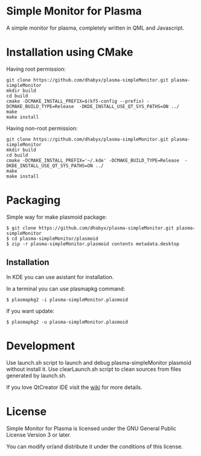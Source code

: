 Simple Monitor for Plasma
=========================

A simple monitor for plasma, completely written in QML and Javascript.

Installation using CMake
========================

Having root permission:

````Shell
git clone https://github.com/dhabyx/plasma-simpleMonitor.git plasma-simpleMonitor
mkdir build
cd build
cmake -DCMAKE_INSTALL_PREFIX=$(kf5-config --prefix) -DCMAKE_BUILD_TYPE=Release  -DKDE_INSTALL_USE_QT_SYS_PATHS=ON ../
make
make install
````

Having non-root permission:

````Shell
git clone https://github.com/dhabyx/plasma-simpleMonitor.git plasma-simpleMonitor
mkdir build
cd build
cmake -DCMAKE_INSTALL_PREFIX='~/.kde' -DCMAKE_BUILD_TYPE=Release  -DKDE_INSTALL_USE_QT_SYS_PATHS=ON ../
make
make install
````

Packaging
=========

Simple way for make plasmoid package:

````Shell
$ git clone https://github.com/dhabyx/plasma-simpleMonitor.git plasma-simpleMonitor
$ cd plasma-simpleMonitor/plasmoid
$ zip -r plasma-simpleMonitor.plasmoid contents metadata.desktop
````

Installation
------------

In KDE you can use asistant for installation.

In a terminal you can use plasmapkg command:
````Shell
$ plasmapkg2 -i plasma-simpleMonitor.plasmoid
````

If you want update:
````Shell
$ plasmapkg2 -u plasma-simpleMonitor.plasmoid
````

Development
===========

Use launch.sh script to launch and debug plasma-simpleMonitor plasmoid without install it.
Use clearLaunch.sh script to clean sources from files generated by launch.sh.

If you love QtCreator IDE visit the [wiki](https://github.com/dhabyx/plasma-simpleMonitor/wiki) for more details.

License
=======
Simple Monitor for Plasma is licensed under the GNU General Public License Version 3 or later.

You can modify or/and distribute it under the conditions of this license.
